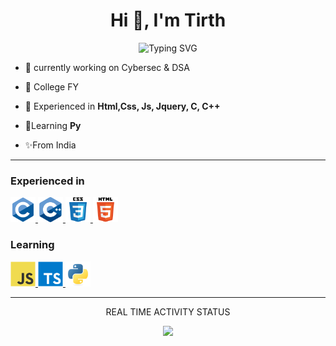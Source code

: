<h1 align="center">Hi 👋, I'm Tirth</h1>
<p align="center"
<a href="https://git.io/typing-svg"><img src="https://readme-typing-svg.demolab.com?font=Fira+Code&weight=600&size=30&duration=2500&pause=1000&center=true&width=435&lines=frontend+developer+;high+school+student;sarcastically+nerd" align="centre" alt="Typing SVG" /></a>
</p>

- 🔭 currently working on Cybersec & DSA

- 📗 College FY

- 📙 Experienced in **Html,Css, Js, Jquery, C, C++**

- 📕Learning **Py**

- ✨From India 

 ---

<h3 align="left">Experienced in</h3>
<p align="left">
<p align="left"> <a href="https://www.cprogramming.com/" target="_blank" rel="noreferrer"> <img src="https://raw.githubusercontent.com/devicons/devicon/master/icons/c/c-original.svg" alt="c" width="40" height="40"/> </a> <a href="https://www.w3schools.com/cpp/" target="_blank" rel="noreferrer"> <img src="https://raw.githubusercontent.com/devicons/devicon/master/icons/cplusplus/cplusplus-original.svg" alt="cplusplus" width="40" height="40"/> </a> <a href="https://www.w3schools.com/css/" target="_blank" rel="noreferrer"> <img src="https://raw.githubusercontent.com/devicons/devicon/master/icons/css3/css3-original-wordmark.svg" alt="css3" width="40" height="40"/> </a> <a href="https://www.w3.org/html/" target="_blank" rel="noreferrer"> <img src="https://raw.githubusercontent.com/devicons/devicon/master/icons/html5/html5-original-wordmark.svg" alt="html5" width="40" height="40"/> </a> </p></p>

<h3 align="left">Learning</h3>
<p align="left"> <a href="https://www.w3schools.com/js/" target="_blank" rel="noreferrer"> <img src="https://raw.githubusercontent.com/devicons/devicon/master/icons/javascript/javascript-original.svg" alt="javascript" width="40" height="40"/> <a href="https://www.typescriptlang.org/" target="_blank" rel="noreferrer"> <img src="https://raw.githubusercontent.com/devicons/devicon/master/icons/typescript/typescript-original.svg" alt="typescript" width="40" height="40"/> </a> </a> <a href="https://www.python.org" target="_blank" rel="noreferrer"> <img src="https://raw.githubusercontent.com/devicons/devicon/master/icons/python/python-original.svg" alt="python" width="40" height="40"/> </a> 
 </p>


 ---

<p align="center"> REAL TIME ACTIVITY STATUS </p>
 <p align="center"> <img src="https://lanyard-profile-readme.vercel.app/api/831051078954909696?theme=DARK&animated=true&hideDiscrim=true&borderRadius=30px&idleMessage=Probably%20doing%20something%20else..." /> </p>

